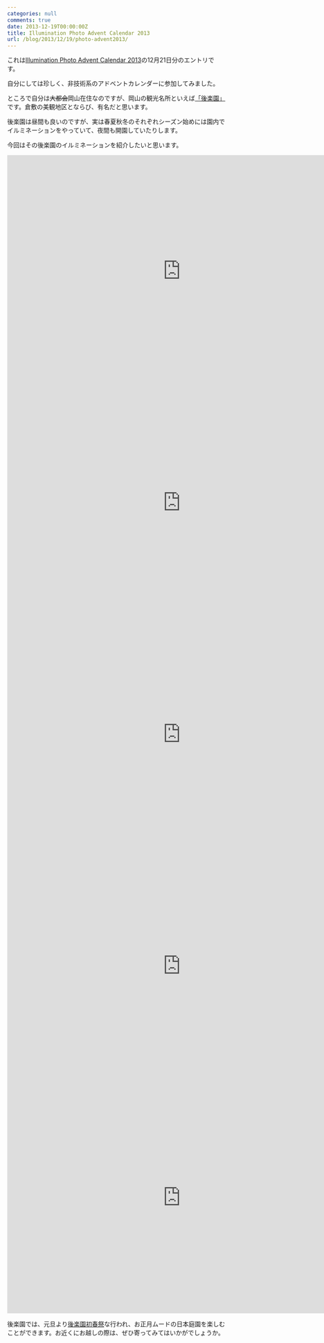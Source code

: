 ```yaml
---
categories: null
comments: true
date: 2013-12-19T00:00:00Z
title: Illumination Photo Advent Calendar 2013
url: /blog/2013/12/19/photo-advent2013/
---
```


これは[Illumination Photo Advent Calendar 2013](http://www.adventar.org/calendars/67)の12月21日分のエントリです。

自分にしては珍しく、非技術系のアドベントカレンダーに参加してみました。

ところで自分は<strike>大都会</strike>岡山在住なのですが、岡山の観光名所といえば[「後楽園」](http://www.okayama-korakuen.jp/)です。倉敷の美観地区とならび、有名だと思います。

後楽園は昼間も良いのですが、実は春夏秋冬のそれぞれシーズン始めには園内でイルミネーションをやっていて、夜間も開園していたりします。

今回はその後楽園のイルミネーションを紹介したいと思います。

<iframe src="http://www.flickr.com/photos/zephiransas/9514242229/player/" height="534" width="800"  frameborder="0" allowfullscreen webkitallowfullscreen mozallowfullscreen oallowfullscreen msallowfullscreen></iframe>

<iframe src="http://www.flickr.com/photos/zephiransas/9514231661/player/" height="534" width="800"  frameborder="0" allowfullscreen webkitallowfullscreen mozallowfullscreen oallowfullscreen msallowfullscreen></iframe>

<iframe src="http://www.flickr.com/photos/zephiransas/10155261616/player/" height="534" width="800"  frameborder="0" allowfullscreen webkitallowfullscreen mozallowfullscreen oallowfullscreen msallowfullscreen></iframe>

<iframe src="http://www.flickr.com/photos/zephiransas/10155180835/player/" height="534" width="800"  frameborder="0" allowfullscreen webkitallowfullscreen mozallowfullscreen oallowfullscreen msallowfullscreen></iframe>

<iframe src="http://www.flickr.com/photos/zephiransas/10155070624/player/" height="534" width="800"  frameborder="0" allowfullscreen webkitallowfullscreen mozallowfullscreen oallowfullscreen msallowfullscreen></iframe>

後楽園では、元旦より[後楽園初春祭](http://www.okayama-korakuen.jp/2013/12/post-605.html)な行われ、お正月ムードの日本庭園を楽しむことができます。お近くにお越しの際は、ぜひ寄ってみてはいかがでしょうか。
